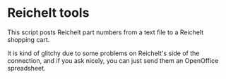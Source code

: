 Reichelt tools
==============

This script posts Reichelt part numbers from a text file to a Reichelt shopping cart.

It is kind of glitchy due to some problems on Reichelt's side of the connection, and if you ask nicely, you can just send them an OpenOffice spreadsheet.
